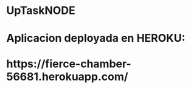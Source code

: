 # UpTaskNODE
<h1>Aplicacion deployada en HEROKU: <br><br> https://fierce-chamber-56681.herokuapp.com/</h1>

